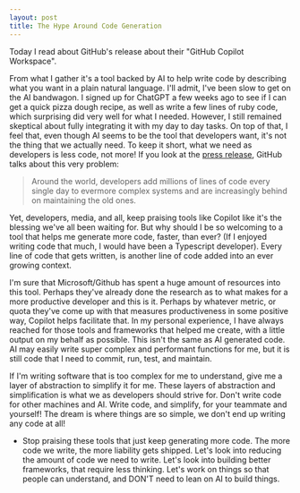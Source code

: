 ```yaml
---
layout: post
title: The Hype Around Code Generation
---
```


Today I read about GitHub's release about their "GitHub Copilot Workspace".

From what I gather it's a tool backed by AI to help write code by describing what you want in a plain natural language. I'll admit, I've been slow to get on the AI bandwagon. I signed up for ChatGPT a few weeks ago to see if I can get a quick pizza dough recipe, as well as write a few lines of ruby code, which surprising did very well for what I needed. However, I still remained skeptical about fully integrating it with my day to day tasks. On top of that, I feel that, even though AI seems to be the tool that developers want, it's not the thing that we actually need. To keep it short, what we need as developers is less code, not more! If you look at the [press release](https://github.blog/2024-04-29-github-copilot-workspace/), GitHub talks about this very problem:

> Around the world, developers add millions of lines of code every single day to evermore complex systems and are increasingly behind on maintaining the old ones.

Yet, developers, media, and all, keep praising tools like Copilot like it's the blessing we've all been waiting for. But why should I be so welcoming to a tool that helps me generate more code, faster, than ever? (If I enjoyed writing code that much, I would have been a Typescript developer). Every line of code that gets written, is another line of code added into an ever growing context.

I'm sure that Microsoft/Github has spent a huge amount of resources into this tool. Perhaps they've already done the research as to what makes for a more productive developer and this is it. Perhaps by whatever metric, or quota they've come up with that measures productiveness in some positive way, Copilot helps facilitate that. In my personal experience, I have always reached for those tools and frameworks that helped me create, with a little output on my behalf as possible. This isn't the same as AI generated code. AI may easily write super complex and performant functions for me, but it is still code that I need to commit, run, test, and maintain.

If I'm writing software that is too complex for me to understand, give me a layer of abstraction to simplify it for me. These layers of abstraction and simplification is what we as developers should strive for. Don't write code for other machines and AI. Write code, and simplify, for your teammate and yourself! The dream is where things are so simple, we don't end up writing any code at all!

* Stop praising these tools that just keep generating more code. The more code we write, the more liability gets shipped. Let's look into reducing the amount of code we need to write. Let's look into building better frameworks, that require less thinking. Let's work on things so that people can understand, and DON'T need to lean on AI to build things.
